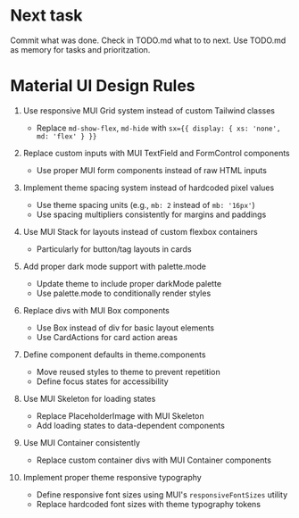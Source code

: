 # Next task

Commit what was done.
Check in TODO.md what to to next. 
Use TODO.md as memory for tasks and prioritzation. 

# Material UI Design Rules

1. Use responsive MUI Grid system instead of custom Tailwind classes
   - Replace `md-show-flex`, `md-hide` with `sx={{ display: { xs: 'none', md: 'flex' } }}`

2. Replace custom inputs with MUI TextField and FormControl components
   - Use proper MUI form components instead of raw HTML inputs

3. Implement theme spacing system instead of hardcoded pixel values
   - Use theme spacing units (e.g., `mb: 2` instead of `mb: '16px'`)
   - Use spacing multipliers consistently for margins and paddings

4. Use MUI Stack for layouts instead of custom flexbox containers
   - Particularly for button/tag layouts in cards

5. Add proper dark mode support with palette.mode
   - Update theme to include proper darkMode palette
   - Use palette.mode to conditionally render styles

6. Replace divs with MUI Box components
   - Use Box instead of div for basic layout elements
   - Use CardActions for card action areas

7. Define component defaults in theme.components
   - Move reused styles to theme to prevent repetition
   - Define focus states for accessibility

8. Use MUI Skeleton for loading states
   - Replace PlaceholderImage with MUI Skeleton
   - Add loading states to data-dependent components

9. Use MUI Container consistently
   - Replace custom container divs with MUI Container components

10. Implement proper theme responsive typography
    - Define responsive font sizes using MUI's `responsiveFontSizes` utility
    - Replace hardcoded font sizes with theme typography tokens